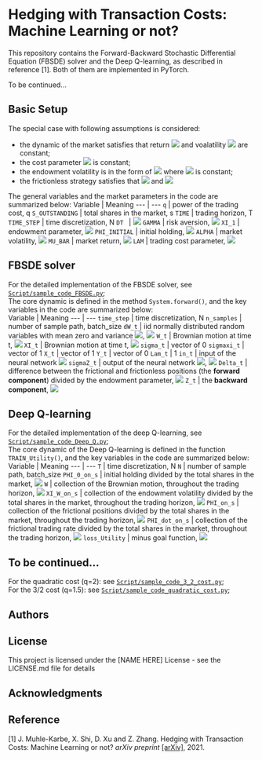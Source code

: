 # Hedging with Transaction Costs: Machine Learning or not?

This repository contains the Forward-Backward Stochastic Differential Equation (FBSDE) solver and the Deep Q-learning, as described in reference [1]. Both of them are implemented in PyTorch.


To be continued...

## Basic Setup

The special case with following assumptions is considered:

* the dynamic of the market satisfies that return <img src="https://latex.codecogs.com/gif.latex?\mu" /> and voalatility <img src="https://latex.codecogs.com/gif.latex?\sigma" /> are constant;
* the cost parameter <img src="https://latex.codecogs.com/gif.latex?\lambda" /> is constant;
* the endowment volatility is in the form of <img src="https://latex.codecogs.com/gif.latex?\xi_t=\hat{\xi}*W_t" /> where <img src="https://latex.codecogs.com/gif.latex?\hat{\xi}" /> is constant; 
* the frictionless strategy satisfies that   <img src="https://latex.codecogs.com/gif.latex?\bar{b_t}=0" /> and <img src="https://latex.codecogs.com/gif.latex?\bar{a_t}=-\hat{\xi}{\sigma}^{-1}" />

The general variables and the market parameters in the code are summarized below:
Variable | Meaning 
--- | --- 
 `q`  | power of the trading cost, q
 `S_OUTSTANDING` | total shares in the market, s
 `TIME` | trading horizon, T
 `TIME_STEP` |   time discretization, N
 `DT ` | <img src="https://latex.codecogs.com/gif.latex?\Delta%20t=\frac{T}{N}" /> 
 `GAMMA` | risk aversion, <img src="https://latex.codecogs.com/gif.latex?\gamma" />
 `XI_1` | endowment parameter, <img src="https://latex.codecogs.com/gif.latex?\hat{\xi}" />
 `PHI_INITIAL` | initial holding,  <img src="https://latex.codecogs.com/gif.latex?\varphi_{0-}" />
 `ALPHA` | market volatility,  <img src="https://latex.codecogs.com/gif.latex?\sigma " />
 `MU_BAR` | market return,  <img src="https://latex.codecogs.com/gif.latex?\mu " />
 `LAM` | trading cost parameter, <img src="https://latex.codecogs.com/gif.latex?\lambda " />


## FBSDE solver
For the detailed implementation of the FBSDE solver, see [`Script/sample_code_FBSDE.py`](./Script/sample_code_FBSDE.py);      
The core dynamic is defined in the method `System.forward()`, and the key variables in the code are summarized below:   
Variable | Meaning 
--- | --- 
`time_step` | time discretization, N
`n_samples` | number of sample path, batch_size
 `dW_t`  | iid normally distributed random variables with mean zero and variance <img src="https://latex.codecogs.com/gif.latex?\Delta%20t" />, <img src="https://latex.codecogs.com/gif.latex?\Delta%20W_t" /> 
 `W_t` | Brownian motion at time t, <img src="https://latex.codecogs.com/gif.latex?W_t" /> 
  `XI_t` | Brownian motion at time t, <img src="https://latex.codecogs.com/gif.latex?W_t" />
  `sigma_t` | vector of 0
  `sigmaxi_t` | vector of 1
  `X_t` | vector of 1
  `Y_t` | vector of 0
  `Lam_t` | 1
  `in_t` | input of the neural network <img src="https://latex.codecogs.com/gif.latex?F^{\theta} " />
   `sigmaZ_t` | output of the neural network <img src="https://latex.codecogs.com/gif.latex?F^{\theta} " />,  <img src="https://latex.codecogs.com/gif.latex?Z_{t} " />
 `Delta_t` | difference between the frictional and frictionless positions (the **forward component**) divided by the endowment parameter, <img src="https://latex.codecogs.com/gif.latex?{\hat{\xi}}^{-1}*\Delta%20\varphi_t " /> 
 `Z_t` | the **backward component**, <img src="https://latex.codecogs.com/gif.latex?Y_t " /> 


## Deep Q-learning
For the detailed implementation of the deep Q-learning, see [`Script/sample_code_Deep_Q.py`](./Script/sample_code_Deep_Q.py);   
The core dynamic of the Deep Q-learning is defined in the function `TRAIN_Utility()`, and the key variables in the code are summarized below:
Variable | Meaning 
--- | --- 
`T`  |   time discretization, N
`N` | number of sample path, batch_size
`PHI_0_on_s` | initial holding divided by the total shares in the market, <img src="https://latex.codecogs.com/gif.latex?s^{-1}*\varphi_{0-}" />
`W` | collection of the Brownian motion, throughout the trading horizon, <img src="https://latex.codecogs.com/gif.latex?\{W_t\}" />
`XI_W_on_s` | collection of the endowment volatility divided by the total shares in the market, throughout the trading horizon, <img src="https://latex.codecogs.com/gif.latex?\{s^{-1}*\xi_t\}" />
`PHI_on_s` | collection of the frictional positions divided by the total shares in the market, throughout the trading horizon, <img src="https://latex.codecogs.com/gif.latex?\{s^{-1}*\varphi_t\}" />
`PHI_dot_on_s` | collection of the frictional trading rate divided by the total shares in the market, throughout the trading horizon, <img src="https://latex.codecogs.com/gif.latex?\{s^{-1}*\dot{\varphi_t}\}" />
`loss_Utility` | minus goal function, <img src="https://latex.codecogs.com/gif.latex?-J_T(\dot{\varphi})" />

 

## To be continued...

For the quadratic cost (q=2): see [`Script/sample_code_3_2_cost.py`](./Script/sample_code_3_2_cost.py);   
For the 3/2 cost (q=1.5): see [`Script/sample_code_quadratic_cost.py`](./Script/sample_code_quadratic_cost.py); 

## Authors

## License

This project is licensed under the [NAME HERE] License - see the LICENSE.md file for details

## Acknowledgments

## Reference
[1] J. Muhle-Karbe, X. Shi, D. Xu and Z. Zhang. Hedging with Transaction Costs: Machine Learning or not? *arXiv preprint* [[arXiv]](https://arxiv.org), 2021. 